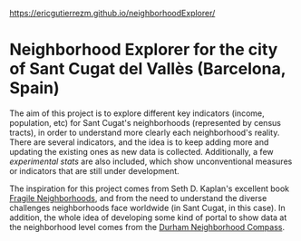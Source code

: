 https://ericgutierrezm.github.io/neighborhoodExplorer/

# Neighborhood Explorer for the city of Sant Cugat del Vallès (Barcelona, Spain)

The aim of this project is to explore different key indicators (income, population, etc) for Sant Cugat's neighborhoods (represented by census tracts), in order to understand more clearly each neighborhood's reality. There are several indicators, and the idea is to keep adding more and updating the existing ones as new data is collected. Additionally, a few _experimental stats_ are also included, which show unconventional measures or indicators that are still under development.

The inspiration for this project comes from Seth D. Kaplan's excellent book [Fragile Neighborhoods](https://sethkaplan.org/fragile-neighborhoods/), and from the need to understand the diverse challenges neighborhoods face worldwide (in Sant Cugat, in this case). In addition, the whole idea of developing some kind of portal to show data at the neighborhood level comes from the [Durham Neighborhood Compass](https://compass.durhamnc.gov/en/).
